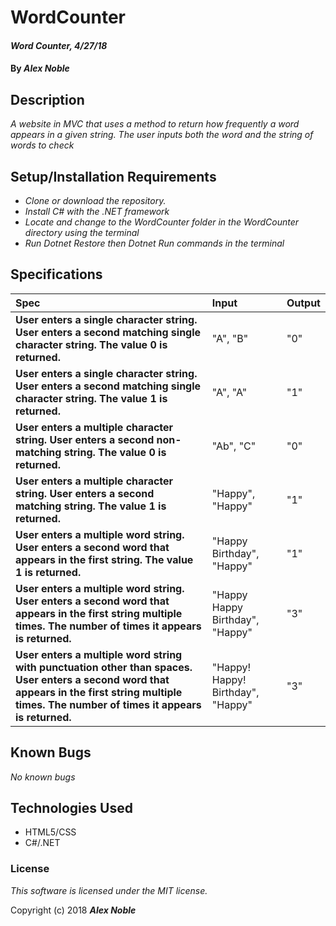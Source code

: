 # WordCounter

#### _Word Counter, 4/27/18_

#### By _**Alex Noble**_

## Description
_A website in MVC that uses a method to return how frequently a word appears in a given string. The user inputs both the word and the string of words to check_

## Setup/Installation Requirements

* _Clone or download the repository._
* _Install C# with the .NET framework_
* _Locate and change to the WordCounter folder in the WordCounter directory using the terminal_
* _Run Dotnet Restore then Dotnet Run commands in the terminal_

## Specifications
| Spec | Input | Output |
| :-------------     | :------------- | :------------- |
| **User enters a single character string. User enters a second matching single character string. The value 0 is returned.** | "A", "B" | "0"|
| **User enters a single character string. User enters a second matching single character string. The value 1 is returned.** | "A", "A" | "1"|
| **User enters a multiple character string. User enters a second non-matching string. The value 0 is returned.** | "Ab", "C" | "0"|
| **User enters a multiple character string. User enters a second matching string. The value 1 is returned.** | "Happy", "Happy" | "1"|
| **User enters a multiple word string. User enters a second word that appears in the first string. The value 1 is returned.** | "Happy Birthday", "Happy" | "1"|
| **User enters a multiple word string. User enters a second word that appears in the first string multiple times. The number of times it appears is returned.** | "Happy Happy Birthday", "Happy" | "3"|
| **User enters a multiple word string with punctuation other than spaces. User enters a second word that appears in the first string multiple times. The number of times it appears is returned.** | "Happy! Happy! Birthday", "Happy" | "3"|

## Known Bugs

_No known bugs_


## Technologies Used
* HTML5/CSS
* C#/.NET

### License

*This software is licensed under the MIT license.*

Copyright (c) 2018 **_Alex Noble_**
